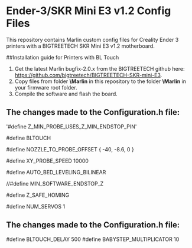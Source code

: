 # Ender-3/SKR Mini E3 v1.2 Config Files

This repository contains Marlin custom config files for Creality Ender 3 printers with a BIGTREETECH SKR Mini E3 v1.2 motherboard.

##Installation guide for Printers with BL Touch

1. Get the latest Marlin bugfix-2.0.x from the BIGTREETECH github here: https://github.com/bigtreetech/BIGTREETECH-SKR-mini-E3.
2. Copy files from folder **\Marlin** in this repository to the folder **\Marlin** in your firmware root folder.
3. Compile the software and flash the board.

## The changes made to the Configuration.h file:

'#define Z_MIN_PROBE_USES_Z_MIN_ENDSTOP_PIN'

#define BLTOUCH

#define NOZZLE_TO_PROBE_OFFSET { -40, -8.6, 0 } 

#define XY_PROBE_SPEED 10000

#define AUTO_BED_LEVELING_BILINEAR

 //#define MIN_SOFTWARE_ENDSTOP_Z

#define Z_SAFE_HOMING

#define NUM_SERVOS 1




## The changes made to the Configuration.h file:

#define BLTOUCH_DELAY 500
#define BABYSTEP_MULTIPLICATOR  10


